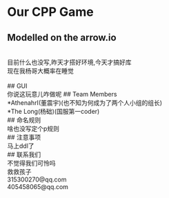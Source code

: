 # Our CPP Game
## Modelled on the arrow.io
<br>
    目前什么也没写,昨天才搭好环境,今天才搞好库<br>
    现在我杨哥大概率在睡觉<br>
<br>
## GUI<br>
    你说这玩意儿咋做呢
## Team Members<br>
    *AthenahrI(董震宇)(也不知为何成为了两个人小组的组长)<br>
    *The Long(杨础)(国服第一coder)<br>
## 命名规则<br>
    啥也没写定个p规则<br>
## 注意事项<br>
    马上ddl了<br>
## 联系我们<br>
    不觉得我们可怜吗<br>
    救救孩子<br>
    315300270@qq.com<br>
    405458065@qq.com<br>

